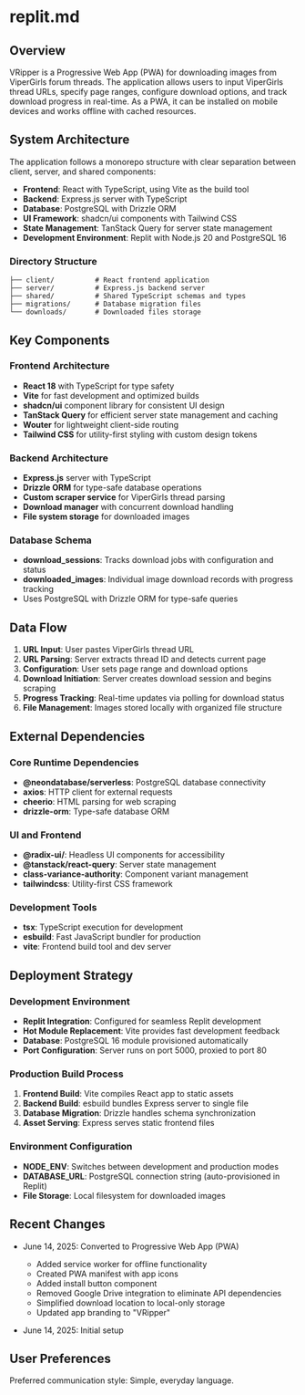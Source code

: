 # replit.md

## Overview

VRipper is a Progressive Web App (PWA) for downloading images from ViperGirls forum threads. The application allows users to input ViperGirls thread URLs, specify page ranges, configure download options, and track download progress in real-time. As a PWA, it can be installed on mobile devices and works offline with cached resources.

## System Architecture

The application follows a monorepo structure with clear separation between client, server, and shared components:

- **Frontend**: React with TypeScript, using Vite as the build tool
- **Backend**: Express.js server with TypeScript
- **Database**: PostgreSQL with Drizzle ORM
- **UI Framework**: shadcn/ui components with Tailwind CSS
- **State Management**: TanStack Query for server state management
- **Development Environment**: Replit with Node.js 20 and PostgreSQL 16

### Directory Structure

```
├── client/          # React frontend application
├── server/          # Express.js backend server  
├── shared/          # Shared TypeScript schemas and types
├── migrations/      # Database migration files
└── downloads/       # Downloaded files storage
```

## Key Components

### Frontend Architecture
- **React 18** with TypeScript for type safety
- **Vite** for fast development and optimized builds
- **shadcn/ui** component library for consistent UI design
- **TanStack Query** for efficient server state management and caching
- **Wouter** for lightweight client-side routing
- **Tailwind CSS** for utility-first styling with custom design tokens

### Backend Architecture
- **Express.js** server with TypeScript
- **Drizzle ORM** for type-safe database operations
- **Custom scraper service** for ViperGirls thread parsing
- **Download manager** with concurrent download handling
- **File system storage** for downloaded images

### Database Schema
- **download_sessions**: Tracks download jobs with configuration and status
- **downloaded_images**: Individual image download records with progress tracking
- Uses PostgreSQL with Drizzle ORM for type-safe queries

## Data Flow

1. **URL Input**: User pastes ViperGirls thread URL
2. **URL Parsing**: Server extracts thread ID and detects current page
3. **Configuration**: User sets page range and download options
4. **Download Initiation**: Server creates download session and begins scraping
5. **Progress Tracking**: Real-time updates via polling for download status
6. **File Management**: Images stored locally with organized file structure

## External Dependencies

### Core Runtime Dependencies
- **@neondatabase/serverless**: PostgreSQL database connectivity
- **axios**: HTTP client for external requests
- **cheerio**: HTML parsing for web scraping
- **drizzle-orm**: Type-safe database ORM

### UI and Frontend
- **@radix-ui/**: Headless UI components for accessibility
- **@tanstack/react-query**: Server state management
- **class-variance-authority**: Component variant management
- **tailwindcss**: Utility-first CSS framework

### Development Tools
- **tsx**: TypeScript execution for development
- **esbuild**: Fast JavaScript bundler for production
- **vite**: Frontend build tool and dev server

## Deployment Strategy

### Development Environment
- **Replit Integration**: Configured for seamless Replit development
- **Hot Module Replacement**: Vite provides fast development feedback
- **Database**: PostgreSQL 16 module provisioned automatically
- **Port Configuration**: Server runs on port 5000, proxied to port 80

### Production Build Process
1. **Frontend Build**: Vite compiles React app to static assets
2. **Backend Build**: esbuild bundles Express server to single file
3. **Database Migration**: Drizzle handles schema synchronization
4. **Asset Serving**: Express serves static frontend files

### Environment Configuration
- **NODE_ENV**: Switches between development and production modes
- **DATABASE_URL**: PostgreSQL connection string (auto-provisioned in Replit)
- **File Storage**: Local filesystem for downloaded images

## Recent Changes

- June 14, 2025: Converted to Progressive Web App (PWA)
  - Added service worker for offline functionality
  - Created PWA manifest with app icons
  - Added install button component
  - Removed Google Drive integration to eliminate API dependencies
  - Simplified download location to local-only storage
  - Updated app branding to "VRipper"

- June 14, 2025: Initial setup

## User Preferences

Preferred communication style: Simple, everyday language.